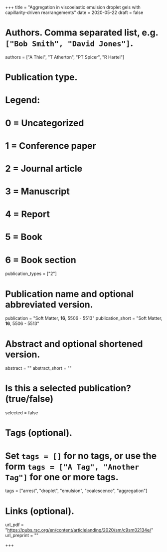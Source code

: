 +++
title = "Aggregation in viscoelastic emulsion droplet gels with capillarity-driven rearrangements"
date = 2020-05-22
draft = false

# Authors. Comma separated list, e.g. `["Bob Smith", "David Jones"]`.
authors = ["A Thiel", "T Atherton", "PT Spicer", "R Hartel"]

# Publication type.
# Legend:
# 0 = Uncategorized
# 1 = Conference paper
# 2 = Journal article
# 3 = Manuscript
# 4 = Report
# 5 = Book
# 6 = Book section
publication_types = ["2"]

# Publication name and optional abbreviated version.
publication = "Soft Matter, __16__, 5506 - 5513"
publication_short = "Soft Matter, __16__, 5506 - 5513"

# Abstract and optional shortened version.
abstract = ""
abstract_short = ""

# Is this a selected publication? (true/false)
selected = false

# Tags (optional).
#   Set `tags = []` for no tags, or use the form `tags = ["A Tag", "Another Tag"]` for one or more tags.
tags = ["arrest", "droplet", "emulsion", "coalescence", "aggregation"]

# Links (optional).
url_pdf = "https://pubs.rsc.org/en/content/articlelanding/2020/sm/c9sm02134e/"
url_preprint = ""

+++
